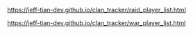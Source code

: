 https://jeff-tian-dev.github.io/clan_tracker/raid_player_list.html

https://jeff-tian-dev.github.io/clan_tracker/war_player_list.html

